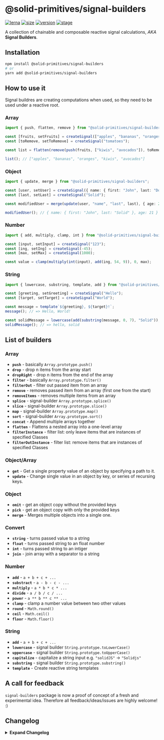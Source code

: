 # @solid-primitives/signal-builders

[![lerna](https://img.shields.io/badge/maintained%20with-lerna-cc00ff.svg?style=for-the-badge)](https://lerna.js.org/)
[![size](https://img.shields.io/bundlephobia/minzip/@solid-primitives/signal-builders?style=for-the-badge&label=size)](https://bundlephobia.com/package/@solid-primitives/signal-builders)
[![version](https://img.shields.io/npm/v/@solid-primitives/signal-builders?style=for-the-badge)](https://www.npmjs.com/package/@solid-primitives/signal-builders)
[![stage](https://img.shields.io/endpoint?style=for-the-badge&url=https%3A%2F%2Fraw.githubusercontent.com%2Fdavedbase%2Fsolid-primitives%2Fmain%2Fassets%2Fbadges%2Fstage-2.json)](https://github.com/davedbase/solid-primitives#contribution-process)

A collection of chainable and composable reactive signal calculations, _AKA_ **Signal Builders**.

## Installation

```bash
npm install @solid-primitives/signal-builders
# or
yarn add @solid-primitives/signal-builders
```

## How to use it

Signal buildres are creating computations when used, so they need to be used under a reactive root.

### Array

```ts
import { push, flatten, remove } from "@solid-primitives/signal-builders";

const [fruits, setFruits] = createSignal(["apples", "bananas", "oranges", "tomatoes"]);
const [toRemove, setToRemove] = createSignal("tomatoes");

const list = flatten(remove(push(fruits, ["kiwis", "avocados"]), toRemove));

list(); // ["apples", "bananas", "oranges", "kiwis", "avocados"]
```

### Object

```ts
import { update, merge } from "@solid-primitives/signal-builders";

const [user, setUser] = createSignal({ name: { first: "John", last: "Doe" } });
const [last, setLast] = createSignal("Solid");

const modifiedUser = merge(update(user, "name", "last", last), { age: 21 });

modifiedUser(); // { name: { first: "John", last: "Solid" }, age: 21 }
```

### Number

```ts
import { add, multiply, clamp, int } from "@solid-primitives/signal-builders";

const [input, setInput] = createSignal("123");
const [ing, setIng] = createSignal(-45);
const [max, setMax] = createSignal(1000);

const value = clamp(multiply(int(input), add(ing, 54, 9)), 0, max);
```

### String

```ts
import { lowercase, substring, template, add } from "@solid-primitives/signal-builders";

const [greeting, setGreeting] = createSignal("Hello");
const [target, setTarget] = createSignal("World");

const message = template`${greeting}, ${target}!`;
message(); // => Hello, World!

const solidMessage = lowercase(add(substring(message, 0, 7), "Solid"));
solidMessage(); // => hello, solid
```

## List of builders

### Array

- **`push`** - basically `Array.prototype.push()`
- **`drop`** - drop n items from the array start
- **`dropRight`** - drop n items from the end of the array
- **`filter`** - basically `Array.prototype.filter()`
- **`filterOut`** - filter out passed item from an array
- **`remove`** - removes passed item from an array (first one from the start)
- **`removeItems`** - removes multiple items from an array
- **`splice`** - signal-builder `Array.prototype.splice()`
- **`slice`** - signal-builder `Array.prototype.slice()`
- **`map`** - signal-builder `Array.prototype.map()`
- **`sort`** - signal-builder `Array.prototype.sort()`
- **`concat`** - Append multiple arrays together
- **`flatten`** - Flattens a nested array into a one-level array
- **`filterInstance`** - filter list: only leave items that are instances of specified Classes
- **`filterOutInstance`** - filter list: remove items that are instances of specified Classes

### Object/Array

- **`get`** - Get a single property value of an object by specifying a path to it.
- **`update`** - Change single value in an object by key, or series of recursing keys.

### Object

- **`omit`** - get an object copy without the provided keys
- **`pick`** - get an object copy with only the provided keys
- **`merge`** - Merges multiple objects into a single one.

### Convert

- **`string`** - turns passed value to a string
- **`float`** - turns passed string to an float number
- **`int`** - turns passed string to an intiger
- **`join`** - join array with a separator to a string

### Number

- **`add`** - `a + b + c + ...`
- **`substract`** - `a - b - c - ...`
- **`multiply`** - `a * b * c * ...`
- **`divide`** - `a / b / c / ...`
- **`power`** - `a ** b ** c ** ...`
- **`clamp`** - clamp a number value between two other values
- **`round`** - `Math.round()`
- **`ceil`** - `Math.ceil()`
- **`floor`** - `Math.floor()`

### String

- **`add`** - `a + b + c + ...`
- **`lowercase`** - signal builder `String.prototype.toLowerCase()`
- **`uppercase`** - signal builder `String.prototype.toUpperCase()`
- **`capitalize`** - capitalize a string input e.g. `"solidJS"` -> `"Solidjs"`
- **`substring`** - signal builder `String.prototype.substring()`
- **`template`** - Create reactive string templates

## A call for feedback

`signal-builders` package is now a proof of concept of a fresh and experimental idea. Therefore all feedback/ideas/issues are highly welcome! :)

## Changelog

<details>
<summary><b>Expand Changelog</b></summary>

0.0.100

Initial release as a Stage-1 primitive.

0.0.150

Add `template` function _(inspired by [@lxsmnsyc's string function in solid-use](#https://github.com/LXSMNSYC/solid-use/tree/main/packages/solid-use#string))_.
Bump to Stage 2.

</details>
